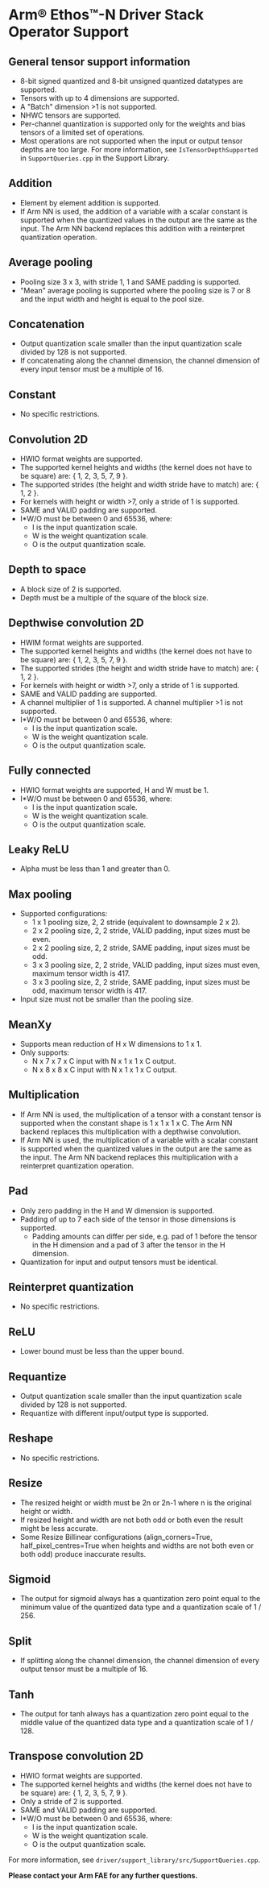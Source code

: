 # Arm® Ethos™-N Driver Stack Operator Support


## General tensor support information
- 8-bit signed quantized and 8-bit unsigned quantized datatypes are supported.
- Tensors with up to 4 dimensions are supported.
- A "Batch" dimension >1 is not supported.
- NHWC tensors are supported.
- Per-channel quantization is supported only for the weights and bias tensors of a limited set of operations.
- Most operations are not supported when the input or output tensor depths are too large. For more information, see `IsTensorDepthSupported` in `SupportQueries.cpp` in the Support Library.


## Addition
- Element by element addition is supported.
- If Arm NN is used, the addition of a variable with a scalar constant is supported when the quantized values in the output are the same as the input. The Arm NN backend replaces this addition with a reinterpret quantization operation.


## Average pooling
- Pooling size 3 x 3, with stride 1, 1 and SAME padding is supported.
- "Mean" average pooling is supported where the pooling size is 7 or 8 and the input width and height is equal to the pool size.


## Concatenation
- Output quantization scale smaller than the input quantization scale divided by 128 is not supported.
- If concatenating along the channel dimension, the channel dimension of every input tensor must be a multiple of 16.


## Constant
- No specific restrictions.


## Convolution 2D
- HWIO format weights are supported.
- The supported kernel heights and widths (the kernel does not have to be square) are: { 1, 2, 3, 5, 7, 9 }.
- The supported strides (the height and width stride have to match) are: { 1, 2 }.
- For kernels with height or width >7, only a stride of 1 is supported.
- SAME and VALID padding are supported.
- I*W/O must be between 0 and 65536, where:
     - I is the input quantization scale.
     - W is the weight quantization scale.
     - O is the output quantization scale.


## Depth to space
- A block size of 2 is supported.
- Depth must be a multiple of the square of the block size.


## Depthwise convolution 2D
- HWIM format weights are supported.
- The supported kernel heights and widths (the kernel does not have to be square) are: { 1, 2, 3, 5, 7, 9 }.
- The supported strides (the height and width stride have to match) are: { 1, 2 }.
- For kernels with height or width >7, only a stride of 1 is supported.
- SAME and VALID padding are supported.
- A channel multiplier of 1 is supported. A channel multiplier >1 is not supported.
- I*W/O must be between 0 and 65536, where:
    - I is the input quantization scale.
    - W is the weight quantization scale.
    - O is the output quantization scale.


## Fully connected
- HWIO format weights are supported, H and W must be 1.
- I*W/O must be between 0 and 65536, where:
    - I is the input quantization scale.
    - W is the weight quantization scale.
    - O is the output quantization scale.


## Leaky ReLU
- Alpha must be less than 1 and greater than 0.


## Max pooling
- Supported configurations:
    - 1 x 1 pooling size, 2, 2 stride (equivalent to downsample 2 x 2).
    - 2 x 2 pooling size, 2, 2 stride, VALID padding, input sizes must be even.
    - 2 x 2 pooling size, 2, 2 stride, SAME padding, input sizes must be odd.
    - 3 x 3 pooling size, 2, 2 stride, VALID padding, input sizes must even, maximum tensor width is 417.
    - 3 x 3 pooling size, 2, 2 stride, SAME padding, input sizes must be odd, maximum tensor width is 417.
- Input size must not be smaller than the pooling size.


## MeanXy
- Supports mean reduction of H x W dimensions to 1 x 1.
- Only supports:
    - N x 7 x 7 x C input with N x 1 x 1 x C output.
    - N x 8 x 8 x C input with N x 1 x 1 x C output.


## Multiplication
- If Arm NN is used, the multiplication of a tensor with a constant tensor is supported when the constant shape is 1 x 1 x 1 x C. The Arm NN backend replaces this multiplication with a depthwise convolution.
- If Arm NN is used, the multiplication of a variable with a scalar constant is supported when the quantized values in the output are the same as the input. The Arm NN backend replaces this multiplication with a reinterpret quantization operation.


## Pad
- Only zero padding in the H and W dimension is supported.
- Padding of up to 7 each side of the tensor in those dimensions is supported.
    - Padding amounts can differ per side, e.g. pad of 1 before the tensor in the H dimension and a pad of 3 after the tensor in the H dimension.
- Quantization for input and output tensors must be identical.


## Reinterpret quantization
- No specific restrictions.


## ReLU
- Lower bound must be less than the upper bound.


## Requantize
- Output quantization scale smaller than the input quantization scale divided by 128 is not supported.
- Requantize with different input/output type is supported.


## Reshape
- No specific restrictions.


## Resize
- The resized height or width must be 2n or 2n-1 where n is the original height or width.
- If resized height and width are not both odd or both even the result might be less accurate.
- Some Resize Billinear configurations (align_corners=True, half_pixel_centres=True when heights and widths are not both even or both odd) produce inaccurate results.


## Sigmoid
- The output for sigmoid always has a quantization zero point equal to the minimum value of the quantized data type and a quantization scale of 1 / 256.


## Split
- If splitting along the channel dimension, the channel dimension of every output tensor must be a multiple of 16.


## Tanh
- The output for tanh always has a quantization zero point equal to the middle value of the quantized data type and a quantization scale of 1 / 128.


## Transpose convolution 2D
- HWIO format weights are supported.
- The supported kernel heights and widths (the kernel does not have to be square) are: { 1, 2, 3, 5, 7, 9 }.
- Only a stride of 2 is supported.
- SAME and VALID padding are supported.
- I*W/O must be between 0 and 65536, where:
     - I is the input quantization scale.
     - W is the weight quantization scale.
     - O is the output quantization scale.


For more information, see `driver/support_library/src/SupportQueries.cpp`.

**Please contact your Arm FAE for any further questions.**
